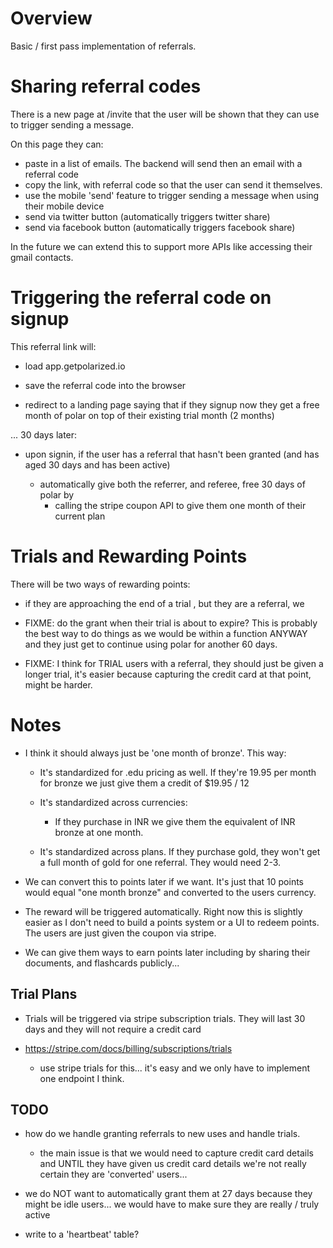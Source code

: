 # Overview

Basic / first pass implementation of referrals.

# Sharing referral codes

There is a new page at /invite that the user will be shown that they can use to trigger sending a message.

On this page they can:

- paste in a list of emails.  The backend will send then an email with a referral code
- copy the link, with referral code so that the user can send it themselves.
- use the mobile 'send' feature to trigger sending a message when using their mobile device
- send via twitter button (automatically triggers twitter share)
- send via facebook button (automatically triggers facebook share)

In the future we can extend this to support more APIs like accessing their gmail contacts.

# Triggering the referral code on signup

This referral link will:

- load app.getpolarized.io

- save the referral code into the browser

- redirect to a landing page saying that if they signup now they get a free month of polar on top of their existing 
  trial month (2 months)
  
... 30 days later:

- upon signin, if the user has a referral that hasn't been granted (and has aged 30 days and has been active)

    - automatically give both the referrer, and referee, free 30 days of polar by
        - calling the stripe coupon API to give them one month of their current plan
        
# Trials and Rewarding Points

There will be two ways of rewarding points:

- if they are approaching the end of a trial , but they are a referral, we

        
- FIXME: do the grant when their trial is about to expire?  This is probably the best way to do things as we 
  would be within a function ANYWAY and they just get to continue using polar for another 60 days.        
        
- FIXME: I think for TRIAL users with a referral, they should just be given a longer trial, it's easier because capturing
  the credit card at that point, might be harder.      
        
# Notes

- I think it should always just be 'one month of bronze'.  This way:

    - It's standardized for .edu pricing as well.  If they're 19.95 per month for bronze we just give them a credit
      of $19.95 / 12
          
    - It's standardized across currencies:
        - If they purchase in INR we give them the equivalent of INR bronze at one month. 

    - It's standardized across plans.  If they purchase gold, they won't get a full month of gold for one referral.  They 
      would need 2-3.
    
- We can convert this to points later if we want.  It's just that 10 points would equal "one month bronze" and converted
  to the users currency.

- The reward will be triggered automatically.  Right now this is slightly easier as I don't need to build a points 
  system or a UI to redeem points.  The users are just given the coupon via stripe.  

- We can give them ways to earn points later including by sharing their documents, and flashcards publicly... 

## Trial Plans

- Trials will be triggered via stripe subscription trials.  They will last 30 days and they will not require a credit 
  card

 - https://stripe.com/docs/billing/subscriptions/trials
 
    - use stripe trials for this... it's easy and we only have to implement one endpoint I think.

## TODO

- how do we handle granting referrals to new uses and handle trials.

    - the main issue is that we would need to capture credit card details and UNTIL they have given us credit card 
      details we're not really certain they are 'converted' users...  

- we do NOT want to automatically grant them at 27 days because they might be idle users... we would have to make
  sure they are really / truly active
  
- write to a 'heartbeat' table?
